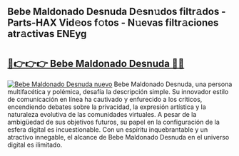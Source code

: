 ## Bebe Maldonado Desnuda D𝚎sn𝚞dos filtr𝚊dos - Parts-HAX Vid𝚎os f𝚘tos - N𝚞evas filtr𝚊ciones atr𝚊ctivas ENEyg

# <h2><a href="http://mb1qlo.tromn.icu/?c=Bebe+Maldonado+Desnuda">🔗👉👉👉 Bebe Maldonado Desnuda 🔗🔗</a></h2>

[![Bebe Maldonado Desnuda nuevo](https://i.imgur.com/pEAQMta.gif)](http://mb1qlo.tromn.icu/?c=Bebe+Maldonado+Desnuda)
Bebe Maldonado Desnuda, una persona multifacética y polémica, desafía la descripción simple. Su innovador estilo de comunicación en línea ha cautivado y enfurecido a los críticos, encendiendo debates sobre la privacidad, la expresión artística y la naturaleza evolutiva de las comunidades virtuales. A pesar de la ambigüedad de sus objetivos futuros, su papel en la configuración de la esfera digital es incuestionable. Con un espíritu inquebrantable y un atractivo innegable, el alcance de Bebe Maldonado Desnuda en el universo digital es ilimitado.
